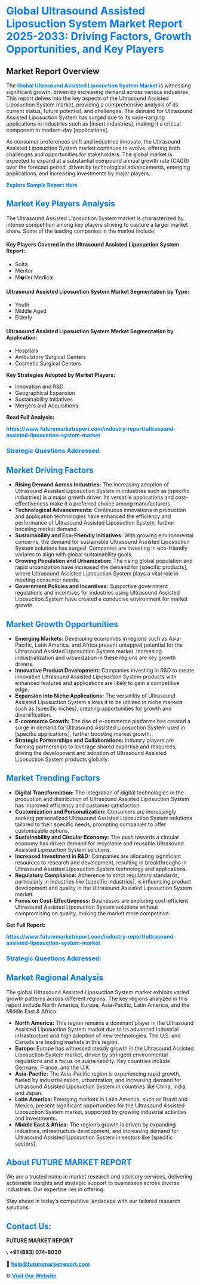 <h1 style="color: #007BFF;">Global Ultrasound Assisted Liposuction System Market Report 2025-2033: Driving Factors, Growth Opportunities, and Key Players</h1>

<section id="overview">
<h2>Market Report Overview</h2>
<p>The <a href="https://www.futuremarketreport.com/industry-report/ultrasound-assisted-liposuction-system-market" style="color: #007BFF; text-decoration: none;"><strong>Global Ultrasound Assisted Liposuction System Market</strong></a> is witnessing significant growth, driven by increasing demand across various industries. This report delves into the key aspects of the Ultrasound Assisted Liposuction System market, providing a comprehensive analysis of its current status, future potential, and challenges. The demand for Ultrasound Assisted Liposuction System has surged due to its wide-ranging applications in industries such as [insert industries], making it a critical component in modern-day [applications].</p>
<p>As consumer preferences shift and industries innovate, the Ultrasound Assisted Liposuction System market continues to evolve, offering both challenges and opportunities for stakeholders. The global market is expected to expand at a substantial compound annual growth rate (CAGR) over the forecast period, driven by technological advancements, emerging applications, and increasing investments by major players.</p>
</section>

<section id="overview">
<p><a href="https://www.futuremarketreport.com/request-sample/reportId=59111" style="color: #007BFF; text-decoration: none;"><strong>Explore Sample Report Here</strong></a></p>
</section>

<section id="key-players">
<h2 style="color: #007BFF;">Market Key Players Analysis</h2>
<p>The Ultrasound Assisted Liposuction System market is characterized by intense competition among key players striving to capture a larger market share. Some of the leading companies in the market include:</p>
<h4>Key Players Covered in the Ultrasound Assisted Liposuction System Report:</h4>
<ul><li>Solta</li><li>Mentor</li><li>M�ller Medical</li></ul>
<h4>Ultrasound Assisted Liposuction System Market Segmentation by Type:</h4>
<ul><li>Youth</li><li>Middle Aged</li><li>Elderly</li></ul>

<h4>Ultrasound Assisted Liposuction System Market Segmentation by Application:</h4>
<ul><li>Hospitals</li><li>Ambulatory Surgical Centers</li><li>Cosmetic Surgical Centers</li></ul>
<p><strong>Key Strategies Adopted by Market Players:</strong></p>
<ul>
<li>Innovation and R&D</li>
<li>Geographical Expansion</li>
<li>Sustainability Initiatives</li>
<li>Mergers and Acquisitions</li>
</ul>
</section>

<section>
<p><strong>Read Full Analysis: </strong></p><a href="https://www.futuremarketreport.com/industry-report/ultrasound-assisted-liposuction-system-market" style="color: #007BFF; text-decoration: none;"><strong>https://www.futuremarketreport.com/industry-report/ultrasound-assisted-liposuction-system-market</strong></a>
<h3 style="color: #007BFF;">Strategic Questions Addressed:</h3>
</section>

<section id="driving-factors">
<h2 style="color: #007BFF;">Market Driving Factors</h2>
<ul>
<li><strong>Rising Demand Across Industries:</strong> The increasing adoption of Ultrasound Assisted Liposuction System in industries such as [specific industries] is a major growth driver. Its versatile applications and cost-effectiveness make it a preferred choice among manufacturers.</li>
<li><strong>Technological Advancements:</strong> Continuous innovations in production and application technologies have enhanced the efficiency and performance of Ultrasound Assisted Liposuction System, further boosting market demand.</li>
<li><strong>Sustainability and Eco-Friendly Initiatives:</strong> With growing environmental concerns, the demand for sustainable Ultrasound Assisted Liposuction System solutions has surged. Companies are investing in eco-friendly variants to align with global sustainability goals.</li>
<li><strong>Growing Population and Urbanization:</strong> The rising global population and rapid urbanization have increased the demand for [specific products], where Ultrasound Assisted Liposuction System plays a vital role in meeting consumer needs.</li>
<li><strong>Government Policies and Incentives:</strong> Supportive government regulations and incentives for industries using Ultrasound Assisted Liposuction System have created a conducive environment for market growth.</li>
</ul>
</section>

<section id="growth-opportunities">
<h2 style="color: #007BFF;">Market Growth Opportunities</h2>
<ul>
<li><strong>Emerging Markets:</strong> Developing economies in regions such as Asia-Pacific, Latin America, and Africa present untapped potential for the Ultrasound Assisted Liposuction System market. Increasing industrialization and urbanization in these regions are key growth drivers.</li>
<li><strong>Innovative Product Development:</strong> Companies investing in R&D to create innovative Ultrasound Assisted Liposuction System products with enhanced features and applications are likely to gain a competitive edge.</li>
<li><strong>Expansion into Niche Applications:</strong> The versatility of Ultrasound Assisted Liposuction System allows it to be utilized in niche markets such as [specific niches], creating opportunities for growth and diversification.</li>
<li><strong>E-commerce Growth:</strong> The rise of e-commerce platforms has created a surge in demand for Ultrasound Assisted Liposuction System used in [specific applications], further boosting market growth.</li>
<li><strong>Strategic Partnerships and Collaborations:</strong> Industry players are forming partnerships to leverage shared expertise and resources, driving the development and adoption of Ultrasound Assisted Liposuction System products globally.</li>
</ul>
</section>

<section id="trending-factors">
<h2 style="color: #007BFF;">Market Trending Factors</h2>
<ul>
<li><strong>Digital Transformation:</strong> The integration of digital technologies in the production and distribution of Ultrasound Assisted Liposuction System has improved efficiency and customer satisfaction.</li>
<li><strong>Customization and Personalization:</strong> Consumers are increasingly seeking personalized Ultrasound Assisted Liposuction System solutions tailored to their specific needs, prompting companies to offer customizable options.</li>
<li><strong>Sustainability and Circular Economy:</strong> The push towards a circular economy has driven demand for recyclable and reusable Ultrasound Assisted Liposuction System solutions.</li>
<li><strong>Increased Investment in R&D:</strong> Companies are allocating significant resources to research and development, resulting in breakthroughs in Ultrasound Assisted Liposuction System technology and applications.</li>
<li><strong>Regulatory Compliance:</strong> Adherence to strict regulatory standards, particularly in industries like [specific industries], is influencing product development and quality in the Ultrasound Assisted Liposuction System market.</li>
<li><strong>Focus on Cost-Effectiveness:</strong> Businesses are exploring cost-efficient Ultrasound Assisted Liposuction System solutions without compromising on quality, making the market more competitive.</li>
</ul>
</section>

<section>
<p><strong>Get Full Report: </strong></p><a href="https://www.futuremarketreport.com/industry-report/ultrasound-assisted-liposuction-system-market" style="color: #007BFF; text-decoration: none;"><strong>https://www.futuremarketreport.com/industry-report/ultrasound-assisted-liposuction-system-market</strong></a>
<h3 style="color: #007BFF;">Strategic Questions Addressed:</h3>
</section>


<section id="regional-analysis">
<h2 style="color: #007BFF;">Market Regional Analysis</h2>
<p>The global Ultrasound Assisted Liposuction System market exhibits varied growth patterns across different regions. The key regions analyzed in this report include North America, Europe, Asia-Pacific, Latin America, and the Middle East & Africa:</p>
<ul>
<li><strong>North America:</strong> This region remains a dominant player in the Ultrasound Assisted Liposuction System market due to its advanced industrial infrastructure and high adoption of new technologies. The U.S. and Canada are leading markets in this region.</li>
<li><strong>Europe:</strong> Europe has witnessed steady growth in the Ultrasound Assisted Liposuction System market, driven by stringent environmental regulations and a focus on sustainability. Key countries include Germany, France, and the U.K.</li>
<li><strong>Asia-Pacific:</strong> The Asia-Pacific region is experiencing rapid growth, fueled by industrialization, urbanization, and increasing demand for Ultrasound Assisted Liposuction System in countries like China, India, and Japan.</li>
<li><strong>Latin America:</strong> Emerging markets in Latin America, such as Brazil and Mexico, present significant opportunities for the Ultrasound Assisted Liposuction System market, supported by growing industrial activities and investments.</li>
<li><strong>Middle East & Africa:</strong> The region’s growth is driven by expanding industries, infrastructure development, and increasing demand for Ultrasound Assisted Liposuction System in sectors like [specific sectors].</li>
</ul>
</section>

<footer>
<h2 style="color: #007BFF;">About FUTURE MARKET REPORT</h2>
<p>We are a trusted name in market research and advisory services, delivering actionable insights and strategic support to businesses across diverse industries. Our expertise lies in offering:</p>

<p>Stay ahead in today’s competitive landscape with our tailored research solutions.</p>

<h2 style="color: #007BFF;">Contact Us:</h2>
<p><strong>FUTURE MARKET REPORT</strong></p>
<p>📞 <strong>+91 (883) 074-8030</strong></p>
<p>📧 <strong><a href="mailto:help@futuremarketreport.com" style="color: #007BFF;">help@futuremarketreport.com</a></strong></p>
<p>🌐 <strong><a href="https://www.futuremarketreport.com/" style="color: #007BFF;">Visit Our Website</a></strong></p>
</footer>
